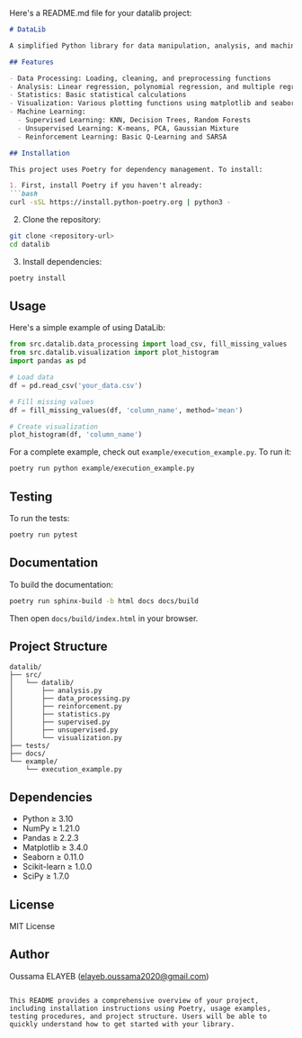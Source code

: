 Here's a README.md file for your datalib project:

```markdown
# DataLib

A simplified Python library for data manipulation, analysis, and machine learning.

## Features

- Data Processing: Loading, cleaning, and preprocessing functions
- Analysis: Linear regression, polynomial regression, and multiple regression
- Statistics: Basic statistical calculations
- Visualization: Various plotting functions using matplotlib and seaborn
- Machine Learning:
  - Supervised Learning: KNN, Decision Trees, Random Forests
  - Unsupervised Learning: K-means, PCA, Gaussian Mixture
  - Reinforcement Learning: Basic Q-Learning and SARSA

## Installation

This project uses Poetry for dependency management. To install:

1. First, install Poetry if you haven't already:
```bash
curl -sSL https://install.python-poetry.org | python3 -
```

2. Clone the repository:
```bash
git clone <repository-url>
cd datalib
```

3. Install dependencies:
```bash
poetry install
```

## Usage

Here's a simple example of using DataLib:

```python
from src.datalib.data_processing import load_csv, fill_missing_values
from src.datalib.visualization import plot_histogram
import pandas as pd

# Load data
df = pd.read_csv('your_data.csv')

# Fill missing values
df = fill_missing_values(df, 'column_name', method='mean')

# Create visualization
plot_histogram(df, 'column_name')
```

For a complete example, check out `example/execution_example.py`. To run it:

```bash
poetry run python example/execution_example.py
```

## Testing

To run the tests:

```bash
poetry run pytest
```

## Documentation

To build the documentation:

```bash
poetry run sphinx-build -b html docs docs/build
```

Then open `docs/build/index.html` in your browser.

## Project Structure

```
datalib/
├── src/
│   └── datalib/
│       ├── analysis.py
│       ├── data_processing.py
│       ├── reinforcement.py
│       ├── statistics.py
│       ├── supervised.py
│       ├── unsupervised.py
│       └── visualization.py
├── tests/
├── docs/
└── example/
    └── execution_example.py
```

## Dependencies

- Python ≥ 3.10
- NumPy ≥ 1.21.0
- Pandas ≥ 2.2.3
- Matplotlib ≥ 3.4.0
- Seaborn ≥ 0.11.0
- Scikit-learn ≥ 1.0.0
- SciPy ≥ 1.7.0

## License

MIT License

## Author

Oussama ELAYEB (elayeb.oussama2020@gmail.com)
```

This README provides a comprehensive overview of your project, including installation instructions using Poetry, usage examples, testing procedures, and project structure. Users will be able to quickly understand how to get started with your library.
